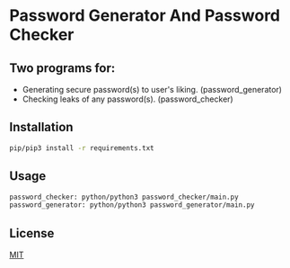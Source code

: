 # Password Generator And Password Checker

## Two programs for: 
  * Generating secure password(s) to user's liking. (password_generator)
  * Checking leaks of any password(s). (password_checker)
  
## Installation

```bash
pip/pip3 install -r requirements.txt
```
## Usage

```bash
password_checker: python/python3 password_checker/main.py
password_generator: python/python3 password_generator/main.py
```
## License

[MIT](https://github.com/PrashantMhrzn/password-generator-and-checker/blob/master/LICENSE)
